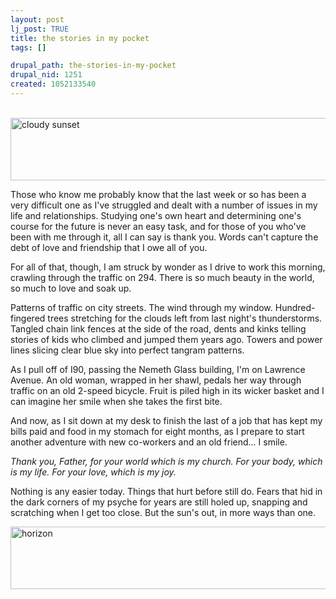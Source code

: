 ```yaml
--- 
layout: post
lj_post: TRUE
title: the stories in my pocket
tags: []

drupal_path: the-stories-in-my-pocket
drupal_nid: 1251
created: 1052133540
---
```

<br clear="all"/>
<img src="/files/lj-photos/sunrise.jpg" width=600 height=100 alt="cloudy sunset" align="bottom">

Those who know me probably know that the last week or so has been a very difficult one as I've struggled and dealt with a number of issues in my life and relationships. Studying one's own heart and determining one's course for the future is never an easy task, and for those of you who've been with me through it, all I can say is thank you. Words can't capture the debt of love and friendship that I owe all of you.

For all of that, though, I am struck by wonder as I drive to work this morning, crawling through the traffic on 294. There is so much beauty in the world, so much to love and soak up.

Patterns of traffic on city streets. The wind through my window. Hundred-fingered trees stretching for the clouds left from last night's thunderstorms. Tangled chain link fences at the side of the road, dents and kinks telling stories of kids who climbed and jumped them years ago. Towers and power lines slicing clear blue sky into perfect tangram patterns.

As I pull off of I90, passing the Nemeth Glass building, I'm on Lawrence Avenue. An old woman, wrapped in her shawl, pedals her way through traffic on an old 2-speed bicycle. Fruit is piled high in its wicker basket and I can imagine her smile when she takes the first bite.

And now, as I sit down at my desk to finish the last of a job that has kept my bills paid and food in my stomach for eight months, as I prepare to start another adventure with new co-workers and an old friend... I smile.

<i>Thank you, Father, for your world which is my church.
For your body, which is my life.
For your love, which is my joy.</i>

Nothing is any easier today. Things that hurt before still do. Fears that hid in the dark corners of my psyche for years are still holed up, snapping and scratching when I get too close. But the sun's out, in more ways than one.

<img src="/files/lj-photos/sunrise2.jpg" width=600 height=100 alt="horizon" align="bottom">
